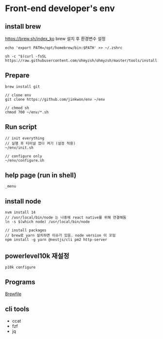 # Front-end developer's env

## install brew
https://brew.sh/index_ko
brew 설치 후 환경변수 설정
```
echo 'export PATH=/opt/homebrew/bin:$PATH' >> ~/.zshrc
```

```
sh -c "$(curl -fsSL https://raw.githubusercontent.com/ohmyzsh/ohmyzsh/master/tools/install.sh)"
```

## Prepare
```
brew install git

// clone env
git clone https://github.com/jinkwon/env ~/env

// chmod sh
chmod 700 ~/env/*.sh
```

## Run script
```
// init everything
// 실행 후 터미널 껐다 켜기 (설정 적용)
~/env/init.sh

// configure only
~/env/configure.sh 
```

## help page (run in shell)
```
_menu
```

## install node
```
nvm install 14
// /usr/local/bin/node 는 나중에 react native를 위해 연결해둠
ln -s $(which node) /usr/local/bin/node

// install packages
// brew로 yarn 설치하면 이슈가 있음. node version 이 꼬임
npm install -g yarn @nestjs/cli pm2 http-server
```

## powerlevel10k 재설정
```
p10k configure
```

## Programs
[Brewfile](https://github.com/jinkwon/env/blob/master/Brewfile)


## cli tools
- ccat
- fzf
- jq
